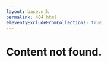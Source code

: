 ```yaml
---
layout: base.njk
permalink: 404.html
eleventyExcludeFromCollections: true
---
```


# Content not found.